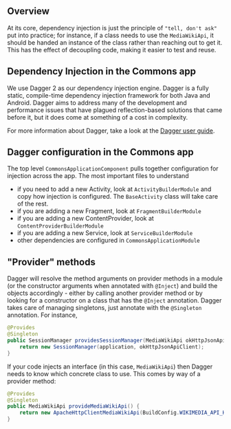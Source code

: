 ## Overview

At its core, dependency injection is just the principle of `"tell, don't ask"` put into practice; for instance, if a class needs to use the `MediaWikiApi`, it should be handed an instance of the class rather than reaching out to get it.  This has the effect of decoupling code, making it easier to test and reuse.

## Dependency Injection in the Commons app

We use Dagger 2 as our dependency injection engine.  Dagger is a fully static, compile-time dependency injection framework for both Java and Android.  Dagger aims to address many of the development and performance issues that have plagued reflection-based solutions that came before it, but it does come at something of a cost in complexity.

For more information about Dagger, take a look at the [Dagger user guide](https://google.github.io/dagger/users-guide.html).

## Dagger configuration in the Commons app

The top level `CommonsApplicationComponent` pulls together configuration for injection across the app.  The most important files to understand

- if you need to add a new Activity, look at `ActivityBuilderModule` and copy how injection is configured.  The `BaseActivity` class will take care of the rest.
- if you are adding a new Fragment, look at `FragmentBuilderModule`
- if you are adding a new ContentProvider, look at `ContentProviderBuilderModule`
- if you are adding a new Service, look at `ServiceBuilderModule`
- other dependencies are configured in `CommonsApplicationModule`

## "Provider" methods

Dagger will resolve the method arguments on provider methods in a module (or the constructor arguments when annotated with `@Inject`) and build the objects accordingly - either by calling another provider method or by looking for a constructor on a class that has the `@Inject` annotation.  Dagger takes care of managing singletons, just annotate with the `@Singleton` annotation.  For instance,

```java
@Provides
@Singleton
public SessionManager providesSessionManager(MediaWikiApi okHttpJsonApiClient) {
    return new SessionManager(application, okHttpJsonApiClient);
}
```

If your code injects an interface (in this case, `MediaWikiApi`) then Dagger needs to know which concrete class to use.  This comes by way of a provider method:

```java
@Provides
@Singleton
public MediaWikiApi provideMediaWikiApi() {
    return new ApacheHttpClientMediaWikiApi(BuildConfig.WIKIMEDIA_API_HOST);
}
```
